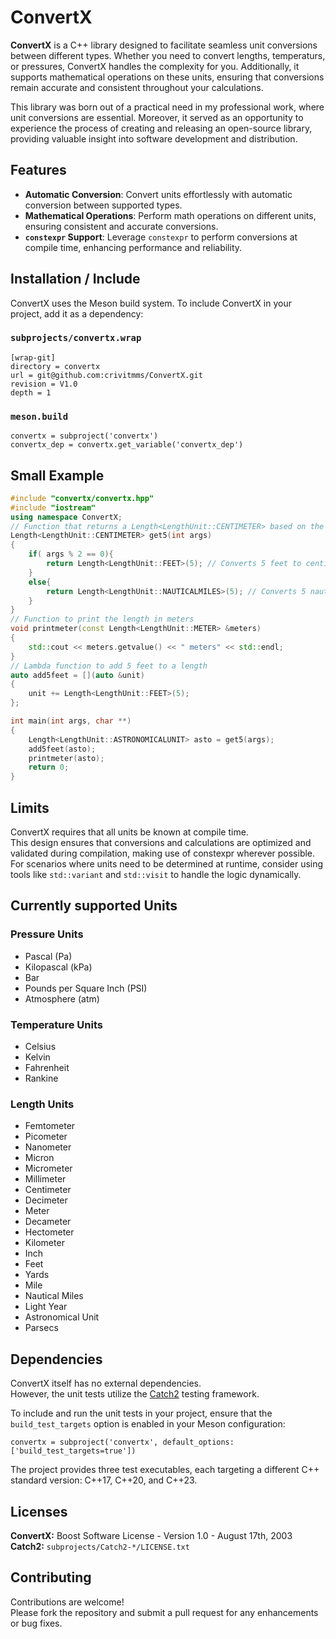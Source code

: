 # ConvertX

**ConvertX** is a C++ library designed to facilitate seamless unit conversions between different types. Whether you need to convert lengths, temperaturs, or pressures, ConvertX handles the complexity for you. Additionally, it supports mathematical operations on these units, ensuring that conversions remain accurate and consistent throughout your calculations.

This library was born out of a practical need in my professional work, where unit conversions are essential. Moreover, it served as an opportunity to experience the process of creating and releasing an open-source library, providing valuable insight into software development and distribution.

## Features

- **Automatic Conversion**: Convert units effortlessly with automatic conversion between supported types.
- **Mathematical Operations**: Perform math operations on different units, ensuring consistent and accurate conversions.
- **`constexpr` Support**: Leverage `constexpr` to perform conversions at compile time, enhancing performance and reliability.

## Installation / Include

ConvertX uses the Meson build system. To include ConvertX in your project, add it as a dependency:

### `subprojects/convertx.wrap`
```meson
[wrap-git]
directory = convertx
url = git@github.com:crivitmms/ConvertX.git
revision = V1.0
depth = 1
```
### `meson.build`
```meson
convertx = subproject('convertx')
convertx_dep = convertx.get_variable('convertx_dep')
```
## Small Example
```C++
#include "convertx/convertx.hpp"
#include "iostream"
using namespace ConvertX;
// Function that returns a Length<LengthUnit::CENTIMETER> based on the input argument
Length<LengthUnit::CENTIMETER> get5(int args)
{
    if( args % 2 == 0){
        return Length<LengthUnit::FEET>(5); // Converts 5 feet to centimeters
    }
    else{
        return Length<LengthUnit::NAUTICALMILES>(5); // Converts 5 nautical miles to centimeters
    }
}
// Function to print the length in meters
void printmeter(const Length<LengthUnit::METER> &meters)
{
    std::cout << meters.getvalue() << " meters" << std::endl;
}
// Lambda function to add 5 feet to a length
auto add5feet = [](auto &unit)
{
    unit += Length<LengthUnit::FEET>(5);
};

int main(int args, char **)
{
    Length<LengthUnit::ASTRONOMICALUNIT> asto = get5(args);
    add5feet(asto);
    printmeter(asto);
    return 0;
}
```

## Limits

ConvertX requires that all units be known at compile time.<br>
This design ensures that conversions and calculations are optimized and validated during compilation, making use of constexpr wherever possible.<br> 
For scenarios where units need to be determined at runtime, consider using tools like `std::variant` and `std::visit` to handle the logic dynamically.

## Currently supported Units
### Pressure Units
- Pascal (Pa)
- Kilopascal (kPa)
- Bar
- Pounds per Square Inch (PSI)
- Atmosphere (atm)
### Temperature Units
- Celsius
- Kelvin
- Fahrenheit
- Rankine
### Length Units
- Femtometer
- Picometer
- Nanometer
- Micron
- Micrometer
- Millimeter
- Centimeter
- Decimeter
- Meter
- Decameter
- Hectometer
- Kilometer
- Inch
- Feet
- Yards
- Mile
- Nautical Miles
- Light Year
- Astronomical Unit
- Parsecs

## Dependencies

ConvertX itself has no external dependencies.<br>
However, the unit tests utilize the [Catch2](https://github.com/catchorg/Catch2) testing framework.

To include and run the unit tests in your project, ensure that the `build_test_targets` option is enabled in your Meson configuration:
```meson
convertx = subproject('convertx', default_options: ['build_test_targets=true'])
```
The project provides three test executables, each targeting a different C++ standard version: C++17, C++20, and C++23.

## Licenses
**ConvertX:** Boost Software License - Version 1.0 - August 17th, 2003<br>
**Catch2:** `subprojects/Catch2-*/LICENSE.txt`

## Contributing
Contributions are welcome!<br>
Please fork the repository and submit a pull request for any enhancements or bug fixes.